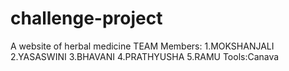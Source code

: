 # challenge-project
A website of  herbal medicine
TEAM Members:
1.MOKSHANJALI
2.YASASWINI
3.BHAVANI
4.PRATHYUSHA
5.RAMU
Tools:Canava
